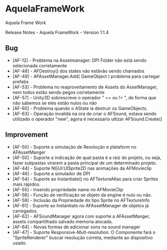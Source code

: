 AquelaFrameWork
===============

Aquela Frame Work

Release Notes - Aquela FrameWork - Version 1.1.4

Bug
---
* [AF-12] - Problema na Assetmanager: DPI Folder não está sendo selecionada corretamente
* [AF-48] - AFDestroy() dos states não estãvão sendo chamados
* [AF-49] - AFAssetManager.Add( GameObject ) problema para carregar prefabs
* [AF-53] - Problema no reaproveitamento de Assets do AssetManager, nem todos estão sendo pegos corretamente
* [AF-57] - Unity3D sobrescreve o operador " == ou != ", de forma que não sabemos se eles estão nulos ou não
* [AF-60] - Problema quando o AState ia destruir os GameObjects.
* [AF-63] - Operação invalida na ora de criar o AFSound, estava sendo utilizado o operador "new", agora é necessario utlizar AFSound.Create()

Improvement
---
* [AF-50] - Suporte a simulação de Resolução e plataform no AFAssetManger 
* [AF-50] - Suporte a indicação de qual pasta é a raiz do projeto, ou seja, fazer subpastas virarem a pasta principal de um determinado projeto.
* [AF-44] - Suporte NGUI:UISprite2D nas animações da AFMovieclip
* [AF-46] - Suporte a simulador de DPI
* [AF-54] - Suporte ao Instantiate() no AFTextureAtlas para criar Sprites mais rápidos.
* [AF-55] - Inserido propriedade name no AFMovieClip
* [AF-56] - Função de verificação se objeto da engine é nulo ou não.
* [AF-58] - Inclusão da Propriedade do tipo Sprite no AFTextureInfo
* [AF-61] - Suporte ao Instantiate no AFAssetManager de objetos já carregados.
* [AF-62] - AFSoundManager agora com suporte a AFAssetManger, assets compartilhado salvado memoria alocada.
* [AF-64] - Novas formas de adicionar sons na sound manager
* [AF-47] - Suporte Responsive-Mult-resolution. O Componente fará o "SpriteRenderer" buscar resolução correta, mediante ao dispositivo usado.
